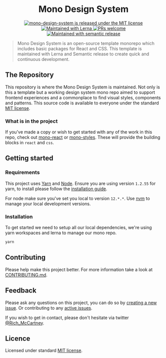 <h1 align="center">
  Mono Design System
</h1>
<p align="center">
  <a href="https://github.com/richmccartney/mono-design-system/blob/main/LICENSE">
    <img src="https://img.shields.io/badge/license-MIT-green" alt="mono-design-system is released under the MIT license" />
  </a>
  <a href="https://lerna.js.org/">
    <img src="https://img.shields.io/badge/maintained%20with-lerna-cc00ff.svg" alt="Maintained with Lerna" />
  </a>
  <a href="https://github.com/richmccartney/mono-design-system/blob/main/.github/CONTRIBUTING.md">
    <img src="https://img.shields.io/badge/PRs-welcome-brightgreen.svg" alt="PRs welcome" />
  </a>
  <a href="https://github.com/semantic-release/semantic-release"><img src="https://img.shields.io/badge/%20%20%F0%9F%93%A6%F0%9F%9A%80-semantic--release-e10079.svg" alt="Maintained with semantic release"></a>
</p>

> Mono Design System is an open-source template monorepo which includes basic
> packages for React and CSS. This template is maintained with Lerna and
> Semantic release to create quick and continuous development.

## The Repository

This repository is where the Mono Design System is maintained. Not only is this
a template but a working design system mono repo aimed to support frontend
experiences and a commonplace to find visual styles, components and patterns.
This source code is available to everyone under the standard
[MIT license](https://github.com/richmccartney/mono-design-system/blob/main/LICENSE).

### What is in the project

If you've made a copy or wish to get started with any of the work in this repo, check out [mono-react](https://github.com/richmccartney/mono-design-system/tree/main/packages/react) or [mono-styles](https://github.com/richmccartney/mono-design-system/tree/main/packages/styles). These will provide the building blocks in `react` and `css`.

## Getting started

### Requirements

This project uses [Yarn](https://yarnpkg.com/) and [Node](https://nodejs.org/en/). Ensure you are using version `1.2.55` for yarn, to install please follow the [installation guide](https://classic.yarnpkg.com/en/docs/install).

For node make sure you've set you local to version `12.*.*`. Use [nvm](https://github.com/nvm-sh/nvm) to manage your local development versions.

### Installation

To get started we need to setup all our local dependencies, we're using yarn workspaces and lerna to manage our mono repo.

```sh
yarn
```

## Contributing

Please help make this project better. For more information take a look at [CONTRIBUTING.md](https://github.com/richmccartney/mono-design-system/tree/main/CONTRIBUTING.md).

## Feedback

Please ask any questions on this project, you can do so by [creating a new issue](https://github.com/richmccartney/mono-design-system/issues/new/choose). Or contributing to any [active issues](https://github.com/richmccartney/mono-design-system/issues).

If you wish to get in contact, please don't hesitate via twitter [@Rich_McCartney](https://twitter.com/rich_mccartney).

## Licence

Licensed under standard
[MIT license](https://github.com/richmccartney/mono-design-system/blob/main/LICENSE).
